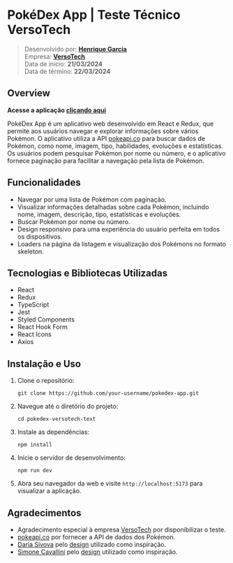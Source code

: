 # PokéDex App | Teste Técnico VersoTech

<!-- ![PokéDex App Screenshot](https://example.com/screenshot.png) -->

> Desenvolvido por: **[Henrique Garcia](https://www.linkedin.com/in/henrique-garcia-dev/)** <br/>
> Empresa: **[VersoTech](https://www.versotech.com.br/)** <br/>
> Data de início: **21/03/2024** <br/>
> Data de término: **22/03/2024**

## Overview

**Acesse a aplicação [clicando aqui](https://pokedex-versotech-test.vercel.app/)**

PokéDex App é um aplicativo web desenvolvido em React e Redux, que permite aos usuários navegar e explorar informações sobre vários Pokémon. O aplicativo utiliza a API [pokeapi.co](https://pokeapi.co/) para buscar dados de Pokémon, como nome, imagem, tipo, habilidades, evoluções e estatísticas. Os usuários podem pesquisar Pokémon por nome ou número, e o aplicativo fornece paginação para facilitar a navegação pela lista de Pokémon.

## Funcionalidades

- Navegar por uma lista de Pokémon com paginação.
- Visualizar informações detalhadas sobre cada Pokémon, incluindo nome, imagem, descrição, tipo, estatísticas e evoluções.
- Buscar Pokémon por nome ou número.
- Design responsivo para uma experiência do usuário perfeita em todos os dispositivos.
- Loaders na página da listagem e visualização dos Pokémons no formato skeleton.

## Tecnologias e Bibliotecas Utilizadas

- React
- Redux
- TypeScript
- Jest
- Styled Components
- React Hook Form
- React Icons
- Axios

## Instalação e Uso

1. Clone o repositório:

   `git clone https://github.com/your-username/pokedex-app.git`

2. Navegue até o diretório do projeto:

   `cd pokedex-versotech-text`

3. Instale as dependências:

   `npm install`

4. Inicie o servidor de desenvolvimento:

   `npm run dev`

5. Abra seu navegador da web e visite `http://localhost:5173` para visualizar a aplicação.

## Agradecimentos

- Agradecimento especial à empresa [VersoTech](https://www.versotech.com.br/) por disponibilizar o teste.
- [pokeapi.co](https://pokeapi.co/) por fornecer a API de dados dos Pokémon.
- [Daria Sivova](https://dribbble.com/dashasomorgan) pelo [design](https://dribbble.com/shots/21488745-Pok-dex-Web-Version-Redesign) utilizado como inspiração.
- [Simone Cavallini](https://dribbble.com/scava) pelo [design](https://dribbble.com/shots/20062554-Pok-dex) utilizado como inspiração.
